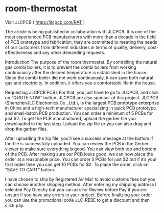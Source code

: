 # room-thermostat
Visit JLCPCB ( https://jlcpcb.com/RAT )

The article is being published in collaboration with JLCPCB. It is one of the most experienced PCB manufacturers with more than a decade in the field of PCB prototype and fabrication,
 they are committed to meeting the needs of our customers from different industries in terms of quality, delivery, cost-effectiveness and any other demanding requests.

Introduction
The purpose of the room thermostat. By controlling the natural gas combi boilers, it is to prevent the combi boilers from working continuously after the desired temperature is established in the house. Since the combi boiler did not work continuously, it can save both natural gas and electricity. In addition, it offers you a comfortable life in the house.


Requesting JLCPCB PCBs
For that, you just have to go to JLCPCB, and click on “QUOTE NOW” button. JLCPCB are also sponsor of this project. JLCPCB (ShenzhenJLC Electronics Co., Ltd.), is the largest PCB prototype enterprise in China and a high-tech manufacturer specializing in quick PCB prototype and small-batch PCB production. You can order a minimum of 5 PCBs for just $2. To get the PCB manufactured, upload the gerber file you downloaded in the last step. Upload the.zip file or you can also drag and drop the gerber files.

After uploading the zip file, you’ll see a success message at the bottom if the file is successfully uploaded. You can review the PCB in the Gerber viewer to make sure everything is good. You can view both top and bottom of the PCB. After making sure our PCB looks good, we can now place the order at a reasonable price. You can order 5 PCBs for just $2 but if it’s your first order then you can get 10 PCBs for $2. To place the order, click on “SAVE TO CART” button.

I have chosen to ship by Registered Air Mail to avoid customs fees but you can choose another shipping method. After entering my shipping address I selected Pay Directly but you can ask for Review before Pay if you are unsure if you have any errors in your project. Before finalizing your order you can use the promotional code JLC-REBE to get a discount and then click pay.